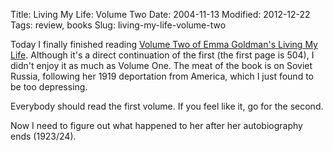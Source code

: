 Title: Living My Life: Volume Two
Date: 2004-11-13
Modified: 2012-12-22
Tags: review, books
Slug: living-my-life-volume-two

Today I finally finished reading <a href="http://www.amazon.com/exec/obidos/ASIN/0486225445/qid%3D1100392743/sr%3D11-1/ref%3Dsr%5F11%5F1/104-9475980-4331926" >Volume Two of Emma Goldman's Living My Life</a>. Although it's a direct continuation of the first (the first page is 504), I didn't enjoy it as much as Volume One. The meat of the book is on Soviet Russia, following her 1919 deportation from America, which I just found to be too depressing.

Everybody should read the first volume. If you feel like it, go for the second.

Now I need to figure out what happened to her after her autobiography ends (1923/24).
